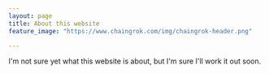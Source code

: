 ```yaml
---
layout: page
title: About this website
feature_image: "https://www.chaingrok.com/img/chaingrok-header.png"

---
```


I'm not sure yet what this website is about, but I'm sure I'll work it out soon.
